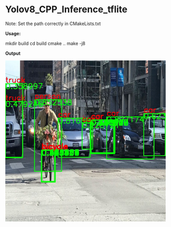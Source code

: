 # Yolov8_CPP_Inference_tflite

Note: Set the path correctly in CMakeLists.txt

**Usage:**

mkdir build
cd build
cmake ..
make -j8

**Output**

![Output](./output.jpg)

